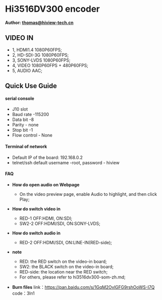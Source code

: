 
# Hi3516DV300 encoder
**Author: thomas@hiview-tech.cn**

## VIDEO IN

* 1, HDMI1.4   1080P60FPS;
* 2, HD-SDI-3G 1080P60FPS;
* 3, SONY-LVDS 1080P60FPS;
* 4, VIDEO  1080P60FPS + 480P60FPS;
* 5, AUDIO  AAC;

## Quick Use Guide

#### serial console
* J10 slot
* Baud rate -115200
* Data bit -8
* Parity - none
* Stop bit -1
* Flow control - None

#### Terminal of network
* Default IP of the board: 192.168.0.2
* telnet/ssh default username -root, password - hiview

#### FAQ
* **How do open audio on Webpage**
    * On the video preview page, enable Audio to highlight, and then click Play;

* **How do switch video in**
    * RED-1 OFF:HDMI, ON:SDI;
    * SW2-2 OFF:HDMI/SDI, ON:SONY-LVDS;

* **How do switch audio in**
    * RED-2 OFF:HDMI/SDI, ON:LINE-IN(RED-side);

* **note**
    * RED: the RED switch on the video-in board;
    * SW2: the BLACK switch on the video-in board;
    * RED-side: the location near the RED switch;
    * For others, please refer to hi3516dv300-som-zh.md;


* **Burn files**
  link：https://pan.baidu.com/s/1GqM2OvlGFG9rshOoWS-I7Q code：3ln1 

